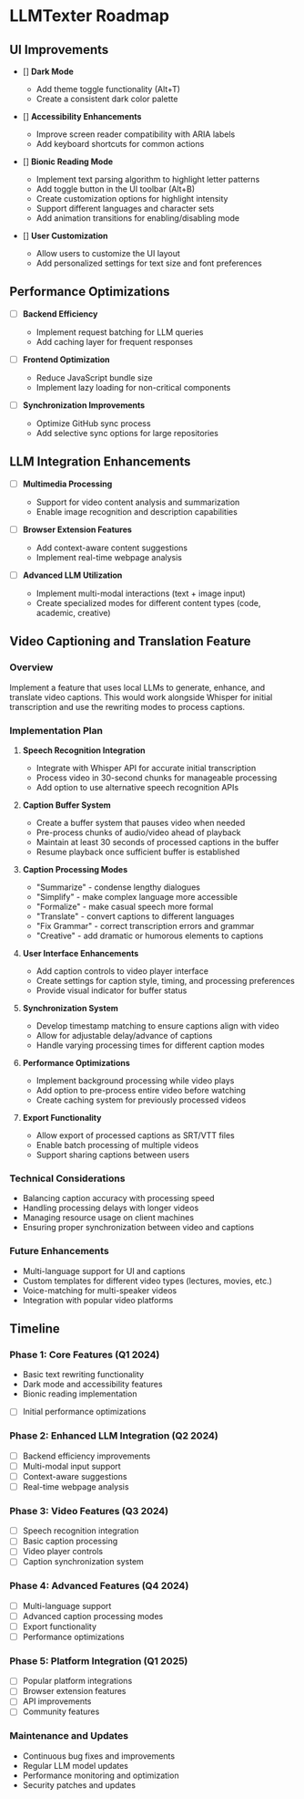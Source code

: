 


# LLMTexter Roadmap

## UI Improvements

- [] **Dark Mode**
  -  Add theme toggle functionality (Alt+T)
  -  Create a consistent dark color palette

- [] **Accessibility Enhancements**
  -  Improve screen reader compatibility with ARIA labels
  -  Add keyboard shortcuts for common actions

- [] **Bionic Reading Mode**
  -  Implement text parsing algorithm to highlight letter patterns
  -  Add toggle button in the UI toolbar (Alt+B)
  -  Create customization options for highlight intensity
  -  Support different languages and character sets
  -  Add animation transitions for enabling/disabling mode

- [] **User Customization**
  -  Allow users to customize the UI layout
  -  Add personalized settings for text size and font preferences






## Performance Optimizations

- [ ] **Backend Efficiency**
  - Implement request batching for LLM queries
  - Add caching layer for frequent responses

- [ ] **Frontend Optimization**
  - Reduce JavaScript bundle size
  - Implement lazy loading for non-critical components

- [ ] **Synchronization Improvements**
  - Optimize GitHub sync process
  - Add selective sync options for large repositories

## LLM Integration Enhancements

- [ ] **Multimedia Processing**
  - Support for video content analysis and summarization
  - Enable image recognition and description capabilities

- [ ] **Browser Extension Features**
  - Add context-aware content suggestions
  - Implement real-time webpage analysis

- [ ] **Advanced LLM Utilization**
  - Implement multi-modal interactions (text + image input)
  - Create specialized modes for different content types (code, academic, creative)








## Video Captioning and Translation Feature

### Overview

Implement a feature that uses local LLMs to generate, enhance, and translate video captions. This would work alongside Whisper for initial transcription and use the rewriting modes to process captions.

### Implementation Plan

1. **Speech Recognition Integration**
   - Integrate with Whisper API for accurate initial transcription
   - Process video in 30-second chunks for manageable processing
   - Add option to use alternative speech recognition APIs

2. **Caption Buffer System**
   - Create a buffer system that pauses video when needed
   - Pre-process chunks of audio/video ahead of playback
   - Maintain at least 30 seconds of processed captions in the buffer
   - Resume playback once sufficient buffer is established

3. **Caption Processing Modes**
   - "Summarize" - condense lengthy dialogues
   - "Simplify" - make complex language more accessible
   - "Formalize" - make casual speech more formal
   - "Translate" - convert captions to different languages
   - "Fix Grammar" - correct transcription errors and grammar
   - "Creative" - add dramatic or humorous elements to captions

4. **User Interface Enhancements**
   - Add caption controls to video player interface
   - Create settings for caption style, timing, and processing preferences
   - Provide visual indicator for buffer status

5. **Synchronization System**
   - Develop timestamp matching to ensure captions align with video
   - Allow for adjustable delay/advance of captions
   - Handle varying processing times for different caption modes

6. **Performance Optimizations**
   - Implement background processing while video plays
   - Add option to pre-process entire video before watching
   - Create caching system for previously processed videos

7. **Export Functionality**
   - Allow export of processed captions as SRT/VTT files
   - Enable batch processing of multiple videos
   - Support sharing captions between users

### Technical Considerations

- Balancing caption accuracy with processing speed
- Handling processing delays with longer videos
- Managing resource usage on client machines
- Ensuring proper synchronization between video and captions

### Future Enhancements

- Multi-language support for UI and captions
- Custom templates for different video types (lectures, movies, etc.)
- Voice-matching for multi-speaker videos
- Integration with popular video platforms

## Timeline

### Phase 1: Core Features (Q1 2024)
-  Basic text rewriting functionality
-  Dark mode and accessibility features
-  Bionic reading implementation
- [ ] Initial performance optimizations

### Phase 2: Enhanced LLM Integration (Q2 2024)
- [ ] Backend efficiency improvements
- [ ] Multi-modal input support
- [ ] Context-aware suggestions
- [ ] Real-time webpage analysis

### Phase 3: Video Features (Q3 2024)
- [ ] Speech recognition integration
- [ ] Basic caption processing
- [ ] Video player controls
- [ ] Caption synchronization system

### Phase 4: Advanced Features (Q4 2024)
- [ ] Multi-language support
- [ ] Advanced caption processing modes
- [ ] Export functionality
- [ ] Performance optimizations

### Phase 5: Platform Integration (Q1 2025)
- [ ] Popular platform integrations
- [ ] Browser extension features
- [ ] API improvements
- [ ] Community features

### Maintenance and Updates
- Continuous bug fixes and improvements
- Regular LLM model updates
- Performance monitoring and optimization
- Security patches and updates
